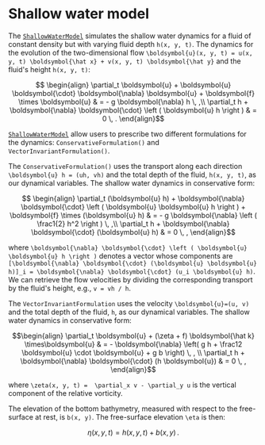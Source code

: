 # Shallow water model

The [`ShallowWaterModel`](@ref) simulates the shallow water dynamics for a fluid of constant density
but with varying fluid depth ``h(x, y, t)``. The dynamics for the evolution of the two-dimensional
flow ``\boldsymbol{u}(x, y, t) = u(x, y, t) \boldsymbol{\hat x} + v(x, y, t) \boldsymbol{\hat y}``
and the fluid's height ``h(x, y, t)``:
```math
  \begin{align}
    \partial_t \boldsymbol{u} + \boldsymbol{u} \boldsymbol{\cdot} \boldsymbol{\nabla} \boldsymbol{u}
    + \boldsymbol{f} \times \boldsymbol{u} & = - g \boldsymbol{\nabla} h \, ,\\
    \partial_t h + \boldsymbol{\nabla} \boldsymbol{\cdot} \left ( \boldsymbol{u} h \right ) & = 0 \, .
  \end{align}
```

[`ShallowWaterModel`](@ref) allow users to prescribe two different formulations for the dynamics:
`ConservativeFormulation()` and `VectorInvariantFormulation()`.

The `ConservativeFormulation()` uses the transport along each direction ``\boldsymbol{u} h = (uh, vh)`` and the total
depth of the fluid, ``h(x, y, t)``, as our dynamical variables.  The shallow water dynamics in conservative form:
```math
  \begin{align}
    \partial_t (\boldsymbol{u} h) + \boldsymbol{\nabla} \boldsymbol{\cdot} \left ( \boldsymbol{u} \boldsymbol{u} h \right ) + \boldsymbol{f} \times (\boldsymbol{u} h) & = - g \boldsymbol{\nabla} \left ( \frac1{2} h^2 \right ) \, ,\\
    \partial_t h + \boldsymbol{\nabla} \boldsymbol{\cdot} (\boldsymbol{u} h) & = 0 \, ,
  \end{align}
```
where ``\boldsymbol{\nabla} \boldsymbol{\cdot} \left ( \boldsymbol{u} \boldsymbol{u} h \right )``
denotes a vector whose components are ``[\boldsymbol{\nabla} \boldsymbol{\cdot} (\boldsymbol{u} \boldsymbol{u} h)]_i = \boldsymbol{\nabla} \boldsymbol{\cdot} (u_i \boldsymbol{u} h)``. We can retrieve the flow velocities
by dividing the corresponding transport by the fluid's height, e.g., `v = vh / h`.

The `VectorInvariantFormulation` uses the velocity ``\boldsymbol{u}=(u, v)`` and the total depth of the fluid, ``h``,
as our dynamical variables.  The shallow water dynamics in conservative form:

```math
\begin{align}
\partial_t \boldsymbol{u} + (\zeta + f) \boldsymbol{\hat k} \times\boldsymbol{u} & = 
- \boldsymbol{\nabla} \left( g h + \frac12 \boldsymbol{u} \cdot \boldsymbol{u} + g b \right) \, , \\
\partial_t h + \boldsymbol{\nabla} \boldsymbol{\cdot} (h \boldsymbol{u}) & = 0 \, ,
\end{align}
```
where ``\zeta(x, y, t) =  \partial_x v - \partial_y u`` is the vertical component of the relative vorticity.

The elevation of the bottom bathymetry, measured with respect to the free-surface at rest, is ``b(x, y)``.
The free-surface elevation ``\eta`` is then:

```math
\eta(x, y, t) = h(x, y, t) + b(x, y) \, .
```
